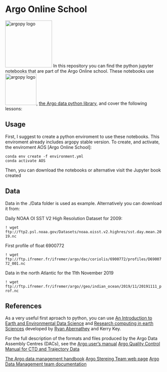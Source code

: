# Argo Online School

<img src="https://raw.githubusercontent.com/PedroVelez/argoonlineschool/master/images/logo.png" alt="argopy logo" width="150"/> In this repository you can find the python jupyter notebooks that are part of the Argo Online school. These notebooks use <img src="https://raw.githubusercontent.com/euroargodev/argopy/master/docs/_static/argopy_logo_long.png" alt="argopy logo" width="100"/>, [the Argo data python library](https://github.com/euroargodev/argopy), and cover the following lessons:

## Usage
First, I suggest to create a python enviroment to use these notebooks. This enviroment already includes argopy stable version. To create, and activate, the enviroment AOS [Argo Online School]:

```
conda env create -f environment.yml
conda activate AOS
```

Then, you can download the notebooks or alternative visit the Jupyter book created


## Data
Data in the ./Data folder is used as example. Alternatively you can download it from:

Daily NOAA OI SST V2 High Resolution Dataset for 2009:

`! wget ftp://ftp2.psl.noaa.gov/Datasets/noaa.oisst.v2.highres/sst.day.mean.2019.nc`

First profile of float 6900772

`! wget ftp://ftp.ifremer.fr/ifremer/argo/dac/coriolis/6900772/profiles/D6900772_001.nc`

Data in the north Atlantic for the 11th November 2019

`! wget ftp://ftp.ifremer.fr/ifremer/argo//geo/indian_ocean/2019/11/20191111_prof.nc`

## References

As a very useful first aproach to python, you can use [An Introduction to Earth and Environmental Data Science](https://earth-env-data-science.github.io/intro) and [Research computing in earth Sciences](https://rabernat.github.io/research_computing/) developed by [Ryan Abernathey](https://ocean-transport.github.io/) and Kerry Key.

For the full description of the formats and files produced by the Argo Data Assembly Centres (DACs), see the [Argo user’s manual](https://archimer.ifremer.fr/doc/00187/29825/)
[Argo Quality Control Manual for CTD and Trajectory Data](https://archimer.ifremer.fr/doc/00228/33951/)


[The Argo data management handbook](http://www.argodatamgt.org/content/download/340/2645/file/argo_data_management_handbook.pdf)
[Argo Stereing Team web page](http://www.argo.ucsd.edu/)
[Argo Data Management team documentation](http://www.argodatamgt.org/Documentation)
